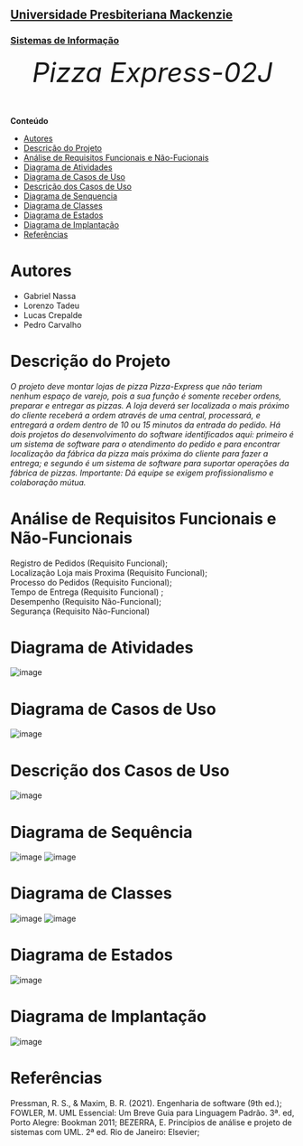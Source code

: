 <h2><a href= "https://www.mackenzie.br">Universidade Presbiteriana Mackenzie</a></h2>
<h3><a href= "https://www.mackenzie.br/graduacao/sao-paulo-higienopolis/sistemas-de-informacao">Sistemas de Informação</a></h3>


<font size="+12"><center>
*Pizza Express-02J*
</center></font>


**Conteúdo**

- [Autores](#nome-alunos)
- [Descrição do Projeto](#introdução-do-projeto)
- [Análise de Requisitos Funcionais e Não-Fucionais](#descrição-dos-requisitos)
- [Diagrama de Atividades](#diagrama-de-atividades) 
- [Diagrama de Casos de Uso](#diagrama-de-comportamento-atores)
- [Descrição dos Casos de Uso](#descrição-das-funcões)
- [Diagrama de Senquencia](#diagrama-de-ordem-interações)
- [Diagrama de Classes](#diagrama-orientado-objetos)
- [Diagrama de Estados](#diagrama-estrutura-componente)
- [Diagrama de Implantação](#diagrama-de-hardware-software)
- [Referências](#referências)


# Autores

* Gabriel Nassa
* Lorenzo Tadeu
* Lucas Crepalde
* Pedro Carvalho



# Descrição do Projeto

*O projeto deve montar lojas de pizza Pizza-Express que não teriam nenhum espaço de varejo, pois a sua função é somente receber ordens, preparar e entregar as pizzas. A loja deverá ser localizada o mais próximo do cliente receberá a ordem através de uma central, processará, e entregará a ordem dentro de 10 ou 15 minutos da entrada do pedido. Há dois projetos do desenvolvimento do software identificados aqui: primeiro é um sistema de software para o atendimento do pedido e para encontrar localização da fábrica da pizza mais próxima do cliente para fazer a entrega; e segundo é um sistema de software para suportar operações da fábrica de pizzas. Importante: Dá equipe se exigem profissionalismo e colaboração mútua.*

# Análise de Requisitos Funcionais e Não-Funcionais

Registro de Pedidos (Requisito Funcional);<br>
Localização Loja mais Proxima (Requisito Funcional);<br>
Processo do Pedidos (Requisito Funcional);<br>
Tempo de Entrega (Requisito Funcional) ;<br>
Desempenho (Requisito Não-Funcional);<br>
Segurança (Requisito Não-Funcional)

# Diagrama de Atividades
![image](https://github.com/LLPN123/UML-Classroom-FCI/assets/162384576/1e243931-5b66-4965-b7de-a83a263791ed)

# Diagrama de Casos de Uso

![image](https://github.com/LLPN123/UML-Classroom-FCI/assets/162384576/c34b5ee9-627c-4aa4-9927-7e4e04ddf916)

# Descrição dos Casos de Uso

![image](https://github.com/LLPN123/UML-Classroom-FCI/assets/162384576/a7b4b66a-39bd-4856-8eb9-156e25d5475d)


# Diagrama de Sequência

![image](https://github.com/LLPN123/UML-Classroom-FCI/assets/162384576/2d909007-112f-49c8-bc65-a547ce82a213)
![image](https://github.com/LLPN123/UML-Classroom-FCI/assets/162384576/eeb298fb-0290-42cd-8a3f-8314470fd2a1)



# Diagrama de Classes

![image](https://github.com/LLPN123/UML-Classroom-FCI/assets/162384576/00b23ca0-4f6b-4a0d-8ddb-5fec7a579bac)
![image](https://github.com/LLPN123/UML-Classroom-FCI/assets/162384576/f8f096d1-c314-489c-b826-55fd594a84d6)



# Diagrama de Estados

![image](https://github.com/LLPN123/UML-Classroom-FCI/assets/162384576/7addf08d-a13e-492d-981c-6cf9cea9e45b)


# Diagrama de Implantação

![image](https://github.com/LLPN123/UML-Classroom-FCI/assets/162384576/c4f11456-34b7-4f7a-a878-a268d8b7f031)


# Referências

Pressman, R. S., & Maxim, B. R. (2021). Engenharia de software (9th ed.);
FOWLER, M. UML Essencial: Um Breve Guia para Linguagem Padrão. 3ª. ed, Porto Alegre: Bookman 2011;
BEZERRA, E. Princípios de análise e projeto de sistemas com UML. 2ª ed. Rio de Janeiro: Elsevier; 

